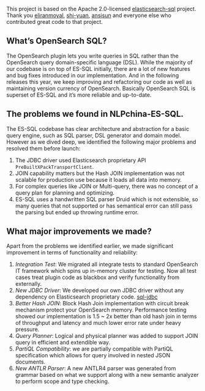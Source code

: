 This project is based on the Apache 2.0-licensed [elasticsearch-sql](https://github.com/NLPchina/elasticsearch-sql) project. Thank you [eliranmoyal](https://github.com/eliranmoyal), [shi-yuan](https://github.com/shi-yuan), [ansjsun](https://github.com/ansjsun) and everyone else who contributed great code to that project. 

## What’s OpenSearch SQL?

The OpenSearch plugin lets you write queries in SQL rather than the OpenSearch query domain-specific language (DSL). While the majority of our codebase is on top of ES-SQL initially, there are a lot of new features and bug fixes introduced in our implementation. And in the following releases this year, we keep improving and refactoring our code as well as maintaining version currency of OpenSearch. Basically OpenSearch SQL is superset of ES-SQL and it’s more reliable and up-to-date.


## The problems we found in NLPchina-ES-SQL.

The ES-SQL codebase has clear architecture and abstraction for a basic query engine, such as SQL parser, DSL generator and domain model. However as we dived deep, we identified the following major problems and resolved them before launch:

1. The JDBC driver used Elasticsearch proprietary API `PreBuiltXPackTransportClient`.
2. JOIN capability matters but the Hash JOIN implementation was not scalable for production use because it loads all data into memory.
3. For complex queries like JOIN or Multi-query, there was no concept of a query plan for planning and optimizing.
4. ES-SQL uses a handwritten SQL parser Druid which is not extensible, so many queries that not supported or has semantical error can still pass the parsing but ended up throwing runtime error.



## What major improvements we made?

Apart from the problems we identified earlier, we made significant improvement in terms of functionality and reliability:

1. *Integration Test*: We migrated all integrate tests to standard OpenSearch IT framework which spins up in-memory cluster for testing. Now all test cases treat plugin code as blackbox and verify functionality from externally.
2. *New JDBC Driver*: We developed our own JDBC driver without any dependency on Elasticsearch proprietary code.
    [sql-jdbc](https://github.com/opensearch-project/sql/tree/master/sql-jdbc)
3. *Better Hash JOIN*: Block Hash Join implementation with circuit break mechanism protect your OpenSearch memory. Performance testing showed our implementation is 1.5 ~ 2x better than old hash join in terms of throughput and latency and much lower error rate under heavy pressure.
4. *Query Planner*: Logical and physical planner was added to support JOIN query in efficient and extendible way.
5. *PartiQL Compatibility*: we are partially compatible with PartiQL specification which allows for query involved in nested JSON documents.
6. *New ANTLR Parser*: A new ANTLR4 parser was generated from grammar based on what we support along with a new semantic analyzer to perform scope and type checking.

